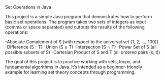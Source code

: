 Set Operations in Java

This project is a simple Java program that demonstrates how to perform basic set operations. The program takes two sets of integers as input (comma or space separated) and outputs the results of the following operations:

-Absolute Complement of S (with respect to the universal set {1, 2, …, 100})
-Difference (S - T)
-Union (S ∪ T)
-Intersection (S ∩ T)
-Power Set of S (all possible subsets of S)
-Cartesian Product of S and T (all ordered pairs (s, t))

The goal of this project is to practice working with sets, loops, and fundamental algorithms in Java. It’s intended as a beginner-friendly example for learning set theory concepts through programming.
